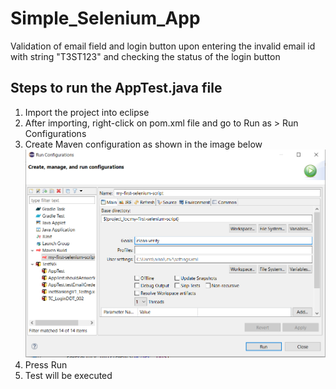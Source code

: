 # Simple_Selenium_App
Validation of email field and login button upon entering the invalid email id with string "T3ST123" and checking the status of the login button

## Steps to run the AppTest.java file ##
1. Import the project into eclipse
2. After importing, right-click on pom.xml file and go to Run as > Run Configurations
3. Create Maven configuration as shown in the image below
 ![alt text](maven_config.PNG)
4. Press Run 
5. Test will be executed 
